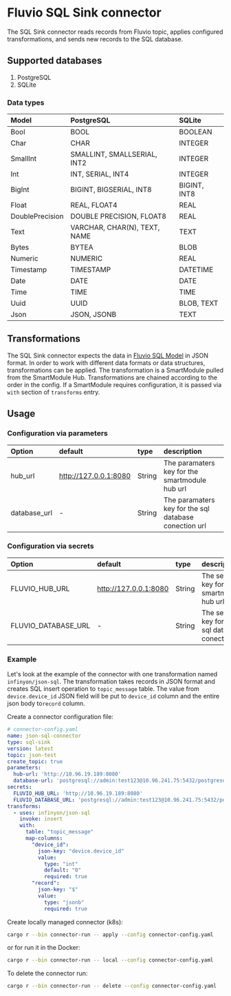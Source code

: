 # Fluvio SQL Sink connector
The SQL Sink connector reads records from Fluvio topic, applies configured transformations, and 
sends new records to the SQL database.
## Supported databases
1. PostgreSQL
2. SQLite

### Data types
| Model           | PostgreSQL                   | SQLite       |                                          
|:----------------|:-----------------------------|:-------------|
| Bool            | BOOL                         | BOOLEAN      |
| Char            | CHAR                         | INTEGER      |
| SmallInt        | SMALLINT, SMALLSERIAL, INT2  | INTEGER      |
| Int             | INT, SERIAL, INT4            | INTEGER      |
| BigInt          | BIGINT, BIGSERIAL, INT8      | BIGINT, INT8 |
| Float           | REAL, FLOAT4                 | REAL         |
| DoublePrecision | DOUBLE PRECISION, FLOAT8     | REAL         |
| Text            | VARCHAR, CHAR(N), TEXT, NAME | TEXT         |
| Bytes           | BYTEA                        | BLOB         |
| Numeric         | NUMERIC                      | REAL         |
| Timestamp       | TIMESTAMP                    | DATETIME     |
| Date            | DATE                         | DATE         |
| Time            | TIME                         | TIME         |
| Uuid            | UUID                         | BLOB, TEXT   |
| Json            | JSON, JSONB                  | TEXT         |


## Transformations
The SQL Sink connector expects the data in [Fluvio SQL Model](../../models/fluvio-model-sql) in JSON format.
In order to work with different data formats or data structures, transformations can be applied.
The transformation is a SmartModule pulled from the SmartModule Hub. Transformations are chained according to the order
in the config. If a SmartModule requires configuration, it is passed via `with` section of `transforms` entry. 
## Usage

### Configuration via parameters
| Option       | default                     | type   | description                                           |
|:-------------|:----------------------------| :---   |:------------------------------------------------------|
| hub_url      | http://127.0.0.1:8080       | String | The paramaters key for the smartmodule hub url        |
| database_url | -                           | String | The paramaters key for the sql database conection url |


### Configuration via secrets
| Option              | default                     | type   | description                                           |
|:--------------------|:----------------------------| :---   |:------------------------------------------------------|
| FLUVIO_HUB_URL      | http://127.0.0.1:8080       | String | The secret key for the smartmodule hub url        |
| FLUVIO_DATABASE_URL | -                           | String | The secret key for the sql database conection url |

### Example
Let's look at the example of the connector with one transformation named `infinyon/json-sql`. The transformation takes
records in JSON format and creates SQL insert operation to `topic_message` table. The value from `device.device_id`
JSON field will be put to `device_id` column and the entire json body to`record` column.

Create a connector configuration file:
```yaml
# connector-config.yaml
name: json-sql-connector
type: sql-sink
version: latest
topic: json-test
create_topic: true
parameters:
  hub-url: 'http://10.96.19.189:8080'
  database-url: 'postgresql://admin:test123@10.96.241.75:5432/postgresdb'
secrets:
  FLUVIO_HUB_URL: 'http://10.96.19.189:8080'
  FLUVIO_DATABASE_URL: 'postgresql://admin:test123@10.96.241.75:5432/postgresdb'
transforms:
  - uses: infinyon/json-sql
    invoke: insert
    with:
      table: "topic_message"
      map-columns:
        "device_id":
          json-key: "device.device_id"
          value:
            type: "int"
            default: "0"
            required: true
        "record":
          json-key: "$"
          value:
            type: "jsonb"
            required: true
```

Create locally managed connector (k8s):
```bash
cargo r --bin connector-run -- apply --config connector-config.yaml
```
or for run it in the Docker:
```bash
cargo r --bin connector-run -- local --config connector-config.yaml
```

To delete the connector run:
```bash
cargo r --bin connector-run -- delete --config connector-config.yaml
```